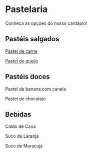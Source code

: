 # Pastelaria

Conheça as opções do nosso cardápio!

## Pastéis salgados

[Pastel de carne](pastel_de_carne.md)

[Pastel de queijo](pastel_de_queijo.md)

## Pastéis doces

Pastel de banana com canela

Pastel de chocolate

## Bebidas

Caldo de Cana

Suco de Laranja

Suco de Maracujá

